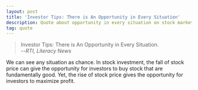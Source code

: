 ```yaml
---
layout: post
title: 'Investor Tips: There is An Opportunity in Every Situation'
description: Quote about opportunity in every situation on stock market
tag: quote
---
```

>Investor Tips: There is An Opportunity in Every Situation.  
--<cite>RTI, Literacy News</cite> 

We can see any situation as chance. In stock investment, the fall of stock price can give the opportunity for investors to buy stock that are fundamentally good. Yet, the rise of stock price gives the opportunity for investors to maximize profit.
